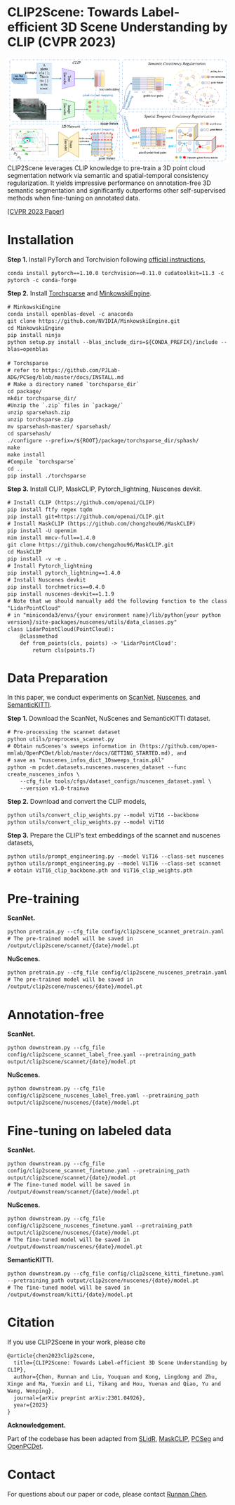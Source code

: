 # CLIP2Scene: Towards Label-efficient 3D Scene Understanding by CLIP (CVPR 2023)

![Overview of the method](./assets/method.png)
CLIP2Scene leverages CLIP knowledge to pre-train a 3D point cloud segmentation network via semantic and spatial-temporal consistency regularization. It yields impressive performance on annotation-free 3D
semantic segmentation and significantly outperforms other self-supervised methods when fine-tuning on annotated data.

[[CVPR 2023 Paper]](https://arxiv.org/pdf/2301.04926.pdf) 

# Installation
**Step 1.** Install PyTorch and Torchvision following [official instructions](https://pytorch.org/get-started/locally/),

```shell
conda install pytorch==1.10.0 torchvision==0.11.0 cudatoolkit=11.3 -c pytorch -c conda-forge
```

**Step 2.** Install [Torchsparse](https://github.com/mit-han-lab/torchsparse) and [MinkowskiEngine](https://github.com/NVIDIA/MinkowskiEngine).
```shell
# MinkowskiEngine
conda install openblas-devel -c anaconda
git clone https://github.com/NVIDIA/MinkowskiEngine.git
cd MinkowskiEngine
pip install ninja
python setup.py install --blas_include_dirs=${CONDA_PREFIX}/include --blas=openblas

# Torchsparse
# refer to https://github.com/PJLab-ADG/PCSeg/blob/master/docs/INSTALL.md
# Make a directory named `torchsparse_dir`
cd package/
mkdir torchsparse_dir/
#Unzip the `.zip` files in `package/`
unzip sparsehash.zip
unzip torchsparse.zip
mv sparsehash-master/ sparsehash/
cd sparsehash/
./configure --prefix=/${ROOT}/package/torchsparse_dir/sphash/
make
make install
#Compile `torchsparse`
cd ..
pip install ./torchsparse
```

**Step 3.** Install CLIP, MaskCLIP, Pytorch_lightning, Nuscenes devkit.
```shell
# Install CLIP (https://github.com/openai/CLIP)
pip install ftfy regex tqdm
pip install git+https://github.com/openai/CLIP.git
# Install MaskCLIP (https://github.com/chongzhou96/MaskCLIP)
pip install -U openmim
mim install mmcv-full==1.4.0
git clone https://github.com/chongzhou96/MaskCLIP.git
cd MaskCLIP
pip install -v -e .
# Install Pytorch_lightning 
pip install pytorch_lightning==1.4.0
# Install Nuscenes devkit 
pip install torchmetrics==0.4.0
pip install nuscenes-devkit==1.1.9
# Note that we should manually add the following function to the class "LidarPointCloud" 
# in "miniconda3/envs/{your environment name}/lib/python{your python version}/site-packages/nuscenes/utils/data_classes.py"
class LidarPointCloud(PointCloud):
    @classmethod
    def from_points(cls, points) -> 'LidarPointCloud':
        return cls(points.T)
```

# Data Preparation
In this paper, we conduct experiments on [ScanNet](http://www.scan-net.org), [Nuscenes](https://www.nuscenes.org/nuscenes#overview), and [SemanticKITTI](http://www.semantic-kitti.org/dataset.html#overview).

**Step 1.** Download the ScanNet, NuScenes and SemanticKITTI dataset. 
```shell
# Pre-processing the scannet dataset
python utils/preprocess_scannet.py
# Obtain nuScenes's sweeps information in (https://github.com/open-mmlab/OpenPCDet/blob/master/docs/GETTING_STARTED.md), and
# save as "nuscenes_infos_dict_10sweeps_train.pkl"
python -m pcdet.datasets.nuscenes.nuscenes_dataset --func create_nuscenes_infos \
    --cfg_file tools/cfgs/dataset_configs/nuscenes_dataset.yaml \
    --version v1.0-trainva

```

**Step 2.** Download and convert the CLIP models,
```shell
python utils/convert_clip_weights.py --model ViT16 --backbone
python utils/convert_clip_weights.py --model ViT16
```

**Step 3.** Prepare the CLIP's text embeddings of the scannet and nuscenes datasets,
```shell
python utils/prompt_engineering.py --model ViT16 --class-set nuscenes
python utils/prompt_engineering.py --model ViT16 --class-set scannet
# obtain ViT16_clip_backbone.pth and ViT16_clip_weights.pth
```

# Pre-training

**ScanNet.** 
```shell
python pretrain.py --cfg_file config/clip2scene_scannet_pretrain.yaml
# The pre-trained model will be saved in /output/clip2scene/scannet/{date}/model.pt
```
**NuScenes.** 
```shell
python pretrain.py --cfg_file config/clip2scene_nuscenes_pretrain.yaml
# The pre-trained model will be saved in /output/clip2scene/nuscenes/{date}/model.pt
```

# Annotation-free

**ScanNet.** 
```shell
python downstream.py --cfg_file config/clip2scene_scannet_label_free.yaml --pretraining_path output/clip2scene/scannet/{date}/model.pt
```
**NuScenes.** 
```shell
python downstream.py --cfg_file config/clip2scene_nuscenes_label_free.yaml --pretraining_path output/clip2scene/nuscenes/{date}/model.pt
```


# Fine-tuning on labeled data

**ScanNet.** 
```shell
python downstream.py --cfg_file config/clip2scene_scannet_finetune.yaml --pretraining_path output/clip2scene/scannet/{date}/model.pt
# The fine-tuned model will be saved in /output/downstream/scannet/{date}/model.pt
```
**NuScenes.** 
```shell
python downstream.py --cfg_file config/clip2scene_nuscenes_finetune.yaml --pretraining_path output/clip2scene/nuscenes/{date}/model.pt
# The fine-tuned model will be saved in /output/downstream/nuscenes/{date}/model.pt
```
**SemanticKITTI.** 
```shell
python downstream.py --cfg_file config/clip2scene_kitti_finetune.yaml --pretraining_path output/clip2scene/nuscenes/{date}/model.pt
# The fine-tuned model will be saved in /output/downstream/kitti/{date}/model.pt
```

# Citation
If you use CLIP2Scene in your work, please cite
```
@article{chen2023clip2scene,
  title={CLIP2Scene: Towards Label-efficient 3D Scene Understanding by CLIP},
  author={Chen, Runnan and Liu, Youquan and Kong, Lingdong and Zhu, Xinge and Ma, Yuexin and Li, Yikang and Hou, Yuenan and Qiao, Yu and Wang, Wenping},
  journal={arXiv preprint arXiv:2301.04926},
  year={2023}
}
```
**Acknowledgement.** 

Part of the codebase has been adapted from [SLidR](https://github.com/valeoai/SLidR), [MaskCLIP](https://github.com/chongzhou96/MaskCLIP), [PCSeg](https://github.com/PJLab-ADG/PCSeg) and [OpenPCDet](https://github.com/open-mmlab/OpenPCDet).

# Contact
For questions about our paper or code, please contact [Runnan Chen](rnchen2@cs.hku.hk).
